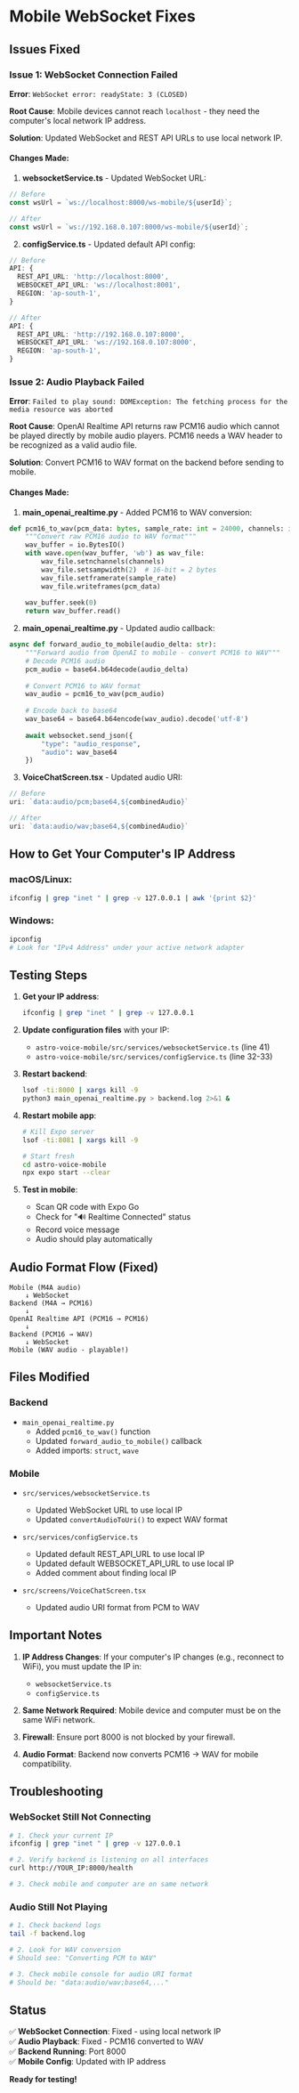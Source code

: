 # Mobile WebSocket Fixes

## Issues Fixed

### Issue 1: WebSocket Connection Failed
**Error**: `WebSocket error: readyState: 3 (CLOSED)`

**Root Cause**: Mobile devices cannot reach `localhost` - they need the computer's local network IP address.

**Solution**: Updated WebSocket and REST API URLs to use local network IP.

#### Changes Made:

1. **websocketService.ts** - Updated WebSocket URL:
```typescript
// Before
const wsUrl = `ws://localhost:8000/ws-mobile/${userId}`;

// After
const wsUrl = `ws://192.168.0.107:8000/ws-mobile/${userId}`;
```

2. **configService.ts** - Updated default API config:
```typescript
// Before
API: {
  REST_API_URL: 'http://localhost:8000',
  WEBSOCKET_API_URL: 'ws://localhost:8001',
  REGION: 'ap-south-1',
}

// After
API: {
  REST_API_URL: 'http://192.168.0.107:8000',
  WEBSOCKET_API_URL: 'ws://192.168.0.107:8000',
  REGION: 'ap-south-1',
}
```

### Issue 2: Audio Playback Failed
**Error**: `Failed to play sound: DOMException: The fetching process for the media resource was aborted`

**Root Cause**: OpenAI Realtime API returns raw PCM16 audio which cannot be played directly by mobile audio players. PCM16 needs a WAV header to be recognized as a valid audio file.

**Solution**: Convert PCM16 to WAV format on the backend before sending to mobile.

#### Changes Made:

1. **main_openai_realtime.py** - Added PCM16 to WAV conversion:
```python
def pcm16_to_wav(pcm_data: bytes, sample_rate: int = 24000, channels: int = 1) -> bytes:
    """Convert raw PCM16 audio to WAV format"""
    wav_buffer = io.BytesIO()
    with wave.open(wav_buffer, 'wb') as wav_file:
        wav_file.setnchannels(channels)
        wav_file.setsampwidth(2)  # 16-bit = 2 bytes
        wav_file.setframerate(sample_rate)
        wav_file.writeframes(pcm_data)
    
    wav_buffer.seek(0)
    return wav_buffer.read()
```

2. **main_openai_realtime.py** - Updated audio callback:
```python
async def forward_audio_to_mobile(audio_delta: str):
    """Forward audio from OpenAI to mobile - convert PCM16 to WAV"""
    # Decode PCM16 audio
    pcm_audio = base64.b64decode(audio_delta)
    
    # Convert PCM16 to WAV format
    wav_audio = pcm16_to_wav(pcm_audio)
    
    # Encode back to base64
    wav_base64 = base64.b64encode(wav_audio).decode('utf-8')
    
    await websocket.send_json({
        "type": "audio_response",
        "audio": wav_base64
    })
```

3. **VoiceChatScreen.tsx** - Updated audio URI:
```typescript
// Before
uri: `data:audio/pcm;base64,${combinedAudio}`

// After
uri: `data:audio/wav;base64,${combinedAudio}`
```

## How to Get Your Computer's IP Address

### macOS/Linux:
```bash
ifconfig | grep "inet " | grep -v 127.0.0.1 | awk '{print $2}'
```

### Windows:
```bash
ipconfig
# Look for "IPv4 Address" under your active network adapter
```

## Testing Steps

1. **Get your IP address**:
   ```bash
   ifconfig | grep "inet " | grep -v 127.0.0.1
   ```

2. **Update configuration files** with your IP:
   - `astro-voice-mobile/src/services/websocketService.ts` (line 41)
   - `astro-voice-mobile/src/services/configService.ts` (line 32-33)

3. **Restart backend**:
   ```bash
   lsof -ti:8000 | xargs kill -9
   python3 main_openai_realtime.py > backend.log 2>&1 &
   ```

4. **Restart mobile app**:
   ```bash
   # Kill Expo server
   lsof -ti:8081 | xargs kill -9
   
   # Start fresh
   cd astro-voice-mobile
   npx expo start --clear
   ```

5. **Test in mobile**:
   - Scan QR code with Expo Go
   - Check for "🔊 Realtime Connected" status
   - Record voice message
   - Audio should play automatically

## Audio Format Flow (Fixed)

```
Mobile (M4A audio)
    ↓ WebSocket
Backend (M4A → PCM16)
    ↓
OpenAI Realtime API (PCM16 → PCM16)
    ↓
Backend (PCM16 → WAV)
    ↓ WebSocket
Mobile (WAV audio - playable!)
```

## Files Modified

### Backend
- `main_openai_realtime.py`
  - Added `pcm16_to_wav()` function
  - Updated `forward_audio_to_mobile()` callback
  - Added imports: `struct`, `wave`

### Mobile
- `src/services/websocketService.ts`
  - Updated WebSocket URL to use local IP
  - Updated `convertAudioToUri()` to expect WAV format

- `src/services/configService.ts`
  - Updated default REST_API_URL to use local IP
  - Updated default WEBSOCKET_API_URL to use local IP
  - Added comment about finding local IP

- `src/screens/VoiceChatScreen.tsx`
  - Updated audio URI format from PCM to WAV

## Important Notes

1. **IP Address Changes**: If your computer's IP changes (e.g., reconnect to WiFi), you must update the IP in:
   - `websocketService.ts`
   - `configService.ts`

2. **Same Network Required**: Mobile device and computer must be on the same WiFi network.

3. **Firewall**: Ensure port 8000 is not blocked by your firewall.

4. **Audio Format**: Backend now converts PCM16 → WAV for mobile compatibility.

## Troubleshooting

### WebSocket Still Not Connecting
```bash
# 1. Check your current IP
ifconfig | grep "inet " | grep -v 127.0.0.1

# 2. Verify backend is listening on all interfaces
curl http://YOUR_IP:8000/health

# 3. Check mobile and computer are on same network
```

### Audio Still Not Playing
```bash
# 1. Check backend logs
tail -f backend.log

# 2. Look for WAV conversion
# Should see: "Converting PCM to WAV"

# 3. Check mobile console for audio URI format
# Should be: "data:audio/wav;base64,..."
```

## Status

✅ **WebSocket Connection**: Fixed - using local network IP  
✅ **Audio Playback**: Fixed - PCM16 converted to WAV  
✅ **Backend Running**: Port 8000  
✅ **Mobile Config**: Updated with IP address  

**Ready for testing!**



